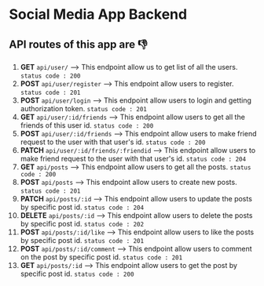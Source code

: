 # Social Media App Backend

## API routes of this app are 👎

1. **GET** `api/user/` --> This endpoint allow us to get list of all the users.    `status code : 200`
2. **POST** `api/user/register` --> This endpoint allow users to register.  `status code : 201`
3. **POST** `api/user/login` --> This endpoint allow users to login and getting authorization token.    `status code : 201`
4. **GET** `api/user/:id/friends` --> This endpoint allow users to get all the friends of this user id.    `status code : 200`
5. **POST** `api/user/:id/friends` --> This endpoint allow users to make friend request to the user with that user's id.    `status code : 200`
6. **PATCH** `api/user/:id/friends/:friendid` --> This endpoint allow users to make friend request to the user with that user's id.    `status code : 204`
7. **GET** `api/posts` --> This endpoint allow users to get all the posts.    `status code : 200`
8. **POST** `api/posts` --> This endpoint allow users to create new posts.    `status code : 201`
9. **PATCH** `api/posts/:id` --> This endpoint allow users to update the posts by specific post id.    `status code : 204`
10. **DELETE** `api/posts/:id` --> This endpoint allow users to delete the posts by specific post id.    `status code : 202`
11. **POST** `api/posts/:id/like` --> This endpoint allow users to like the posts by specific post id.    `status code : 201`
12. **POST** `api/posts/:id/comment` --> This endpoint allow users to comment on the post by specific post id.    `status code : 201`
13. **GET** `api/posts/:id` --> This endpoint allow users to get the post by specific post id.    `status code : 200`